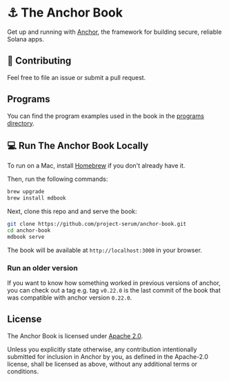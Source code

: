 # ⚓ The Anchor Book

Get up and running with [Anchor](https://anchor-lang.com), the framework for building secure, reliable
Solana apps.

## 🤝 Contributing

Feel free to file an issue or submit a pull request.

## Programs

You can find the program examples used in the book in the [programs directory](./programs/).

## 💻 Run The Anchor Book Locally

To run on a Mac, install [Homebrew](https://brew.sh/) if you don't already have
it.

Then, run the following commands:

```sh
brew upgrade
brew install mdbook
```

Next, clone this repo and and serve the book:

```sh
git clone https://github.com/project-serum/anchor-book.git
cd anchor-book
mdbook serve
```
The book will be available at `http://localhost:3000` in your browser.

### Run an older version

If you want to know how something worked in previous versions of anchor, you can check out
a tag e.g. tag `v0.22.0` is the last commit of the book that was compatible with anchor version `0.22.0`.

## License

The Anchor Book is licensed under [Apache 2.0](./LICENSE).

Unless you explicitly state otherwise, any contribution intentionally submitted
for inclusion in Anchor by you, as defined in the Apache-2.0 license, shall be
licensed as above, without any additional terms or conditions.
